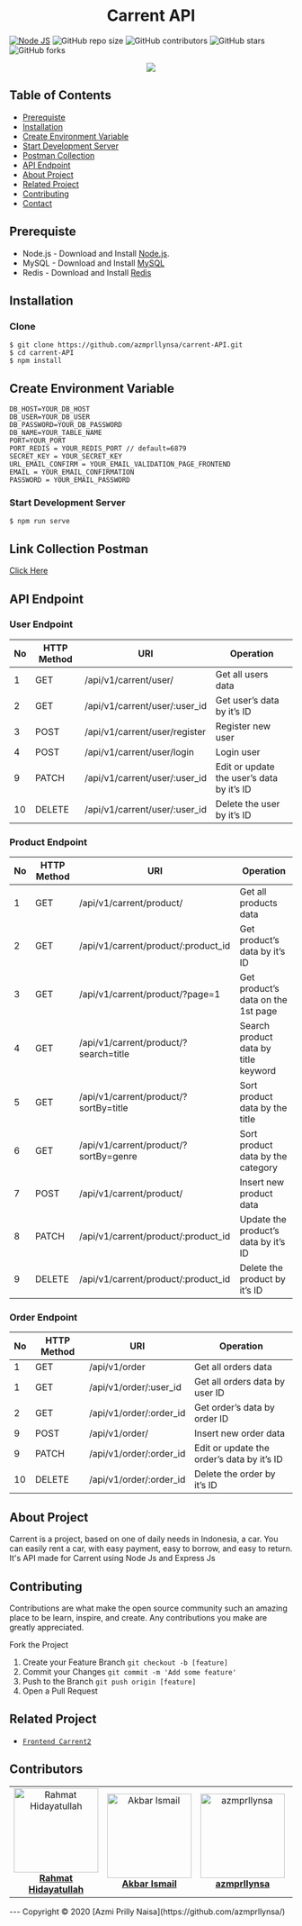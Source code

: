 <h1 align="center">Carrent API</h1>

[![Node JS](https://img.shields.io/badge/Dependencies-Express%20JS-green)](https://nodejs.org/en/)
![GitHub repo size](https://img.shields.io/github/repo-size/azmprllynsa/carrent-API)
![GitHub contributors](https://img.shields.io/github/contributors/azmprllynsa/carrent-API)
![GitHub stars](https://img.shields.io/github/stars/azmprllynsa/carrent-API?style=social)
![GitHub forks](https://img.shields.io/github/forks/azmprllynsa/carrent-API?style=social)


<p align="center">
  <a href="https://nodejs.org/" target="blank">
    <img src="https://cdn-images-1.medium.com/max/871/1*d2zLEjERsrs1Rzk_95QU9A.png">
  </a>
</p>

## Table of Contents
* [Prerequiste](#Prerequiste)
* [Installation](#Installation)
* [Create Environment Variable](#create-environment-variable)
* [Start Development Server](#Start-Development-Server)
* [Postman Collection](#Postman-Collection)
* [API Endpoint](#API-Endpoint)
* [About Project](#About-Project)
* [Related Project](#Related-Project)
* [Contributing](#Contributing)
* [Contact](#Contact)


## Prerequiste
- Node.js - Download and Install [Node.js](https://nodejs.org/en/).
- MySQL - Download and Install [MySQL](https://www.mysql.com/downloads/)
- Redis - Download and Install [Redis](https://redis.io/)


## Installation
### Clone
```
$ git clone https://github.com/azmprllynsa/carrent-API.git
$ cd carrent-API
$ npm install
```

## Create Environment Variable

```
DB_HOST=YOUR_DB_HOST
DB_USER=YOUR_DB_USER
DB_PASSWORD=YOUR_DB_PASSWORD
DB_NAME=YOUR_TABLE_NAME
PORT=YOUR_PORT
PORT_REDIS = YOUR_REDIS_PORT // default=6879
SECRET_KEY = YOUR_SECRET_KEY
URL_EMAIL_CONFIRM = YOUR_EMAIL_VALIDATION_PAGE_FRONTEND
EMAIL = YOUR_EMAIL_CONFIRMATION
PASSWORD = YOUR_EMAIL_PASSWORD
```

### Start Development Server
```
$ npm run serve
```
## Link Collection Postman
[Click Here](https://www.getpostman.com/collections/43867df9c1ee2d3340ae)

## API Endpoint
### User Endpoint
| No  | HTTP Method | URI                                 | Operation                                  |
| --- | ----------- | ----------------------------------- | ------------------------------------------ |
| 1   | GET         | /api/v1/carrent/user/               | Get all users data                         |
| 2   | GET         | /api/v1/carrent/user/:user_id       | Get user’s data by it’s ID                 |
| 3   | POST        | /api/v1/carrent/user/register       | Register new user                          |
| 4   | POST        | /api/v1/carrent/user/login          | Login user                                 |
| 9   | PATCH       | /api/v1/carrent/user/:user_id       | Edit or update the user’s data by it’s ID  |
| 10  | DELETE      | /api/v1/carrent/user/:user_id       | Delete the user by it’s ID                 |

### Product Endpoint
| No  | HTTP Method | URI                                  | Operation                                 |
| --- | ----------- | ------------------------------------ | ----------------------------------------- |
| 1   | GET         | /api/v1/carrent/product/             | Get all products data                     |
| 2   | GET         | /api/v1/carrent/product/:product_id  | Get product’s data by it’s ID             |
| 3   | GET         | /api/v1/carrent/product/?page=1      | Get product’s data on the 1st page        |
| 4   | GET         | /api/v1/carrent/product/?search=title| Search product data by title keyword      |
| 5   | GET         | /api/v1/carrent/product/?sortBy=title| Sort product data by the title            |
| 6   | GET         | /api/v1/carrent/product/?sortBy=genre| Sort product data by the category         |
| 7   | POST        | /api/v1/carrent/product/             | Insert new product data                   |
| 8   | PATCH       | /api/v1/carrent/product/:product_id  | Update the product’s data by it’s ID      |
| 9   | DELETE      | /api/v1/carrent/product/:product_id  | Delete the product by it’s ID             |

### Order Endpoint
| No  | HTTP Method | URI                                 | Operation                                  |
| --- | ----------- | ----------------------------------- | ------------------------------------------ |
| 1   | GET         | /api/v1/order                       | Get all orders data                        |
| 1   | GET         | /api/v1/order/:user_id              | Get all orders data by user ID             |
| 2   | GET         | /api/v1/order/:order_id             | Get order’s data by order ID               |
| 9   | POST        | /api/v1/order/                      | Insert new order data                      |
| 9   | PATCH       | /api/v1/order/:order_id             | Edit or update the order’s data by it’s ID |
| 10  | DELETE      | /api/v1/order/:order_id             | Delete the order by it’s ID                |

## About Project
Carrent is a project, based on one of daily needs in Indonesia, a car. You can easily rent a car, with easy payment, easy to borrow, and easy to return.
It's API made for Carrent using Node Js and Express Js

## Contributing

Contributions are what make the open source community such an amazing place to be learn, inspire, and create. Any contributions you make are greatly appreciated.

Fork the Project
1. Create your Feature Branch  ```git checkout -b [feature]```
2. Commit your Changes ```git commit -m 'Add some feature'```
3. Push to the Branch ```git push origin [feature]```
4. Open a Pull Request

## Related Project
* [`Frontend Carrent2`](https://github.com/azmprllynsa/carrent-vuejs)

## Contributors
<center>
  <table>
    <tr>
      <td align="center">
        <a href="https://github.com/HiRahmat-Dev/">
          <img width="150" src="https://avatars2.githubusercontent.com/u/55150659?s=460&u=c7171bb4128787c303efdce0d62bc86289f1211b&v=4" alt="Rahmat Hidayatullah"><br/>
          <b>Rahmat Hidayatullah</b>
        </a>
      </td>
      <td align="center">
        <a href="https://github.com/akbarism">
          <img width="150" src="https://avatars3.githubusercontent.com/u/59020048?s=400&u=3b5166c489574eedef29b414cd18b457bcc6fad3&v=4" alt="Akbar Ismail"><br/>
          <b>Akbar Ismail</b>
        </a>
      </td>
      <td align="center">
        <a href="https://github.com/azmprllynsa">
          <img width="150" src="https://avatars1.githubusercontent.com/u/60286175?s=400&v=4" alt="azmprllynsa"><br/>
          <b>azmprllynsa</b>
        </a>
      </td>
      <td align="center">
        <a href="https://github.com/m-joseph27">
          <img width="150" src="https://avatars2.githubusercontent.com/u/60948526?s=400&u=c258f85ec35ccfda6ce3911dae79d45e335088b3&v=4" alt="Muhammad Yusuf"><br/>
          <b>Muhammad Yusuf</b>
        </a>
      </td>
      <td align="center">
        <a href="https://github.com/haras94">
          <img width="150" src="https://avatars2.githubusercontent.com/u/62143618?s=400&u=2e76db88db6de5ba0dddfa79c274c8e04f5e8f4a&v=4" alt="Harun"><br/>
          <b>Harun</b>
        </a>
      </td>
    </tr>
  </table>
</center>
---
Copyright © 2020 [Azmi Prilly Naisa](https://github.com/azmprllynsa/)
